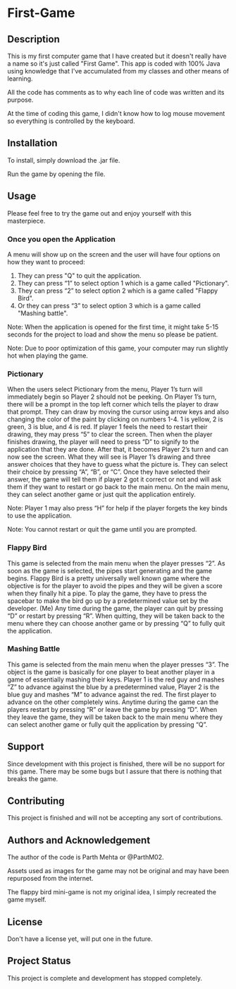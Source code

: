 # First-Game

## Description
This is my first computer game that I have created but it doesn't really have a name so it's just called "First Game".
This app is coded with 100% Java using knowledge that I've accumulated from my classes and other means of learning.

All the code has comments as to why each line of code was written and its purpose.

At the time of coding this game, I didn't know how to log mouse movement so everything is controlled by the keyboard.

## Installation
To install, simply download the .jar file.

Run the game by opening the file.

## Usage
Please feel free to try the game out and enjoy yourself with this masterpiece. 

### Once you open the Application
A menu will show up on the screen and the user will have four options on how they want to proceed:
1. They can press "Q" to quit the application.
2. They can press “1” to select option 1 which is a game called "Pictionary".
3. They can press “2” to select option 2 which is a game called "Flappy Bird".
4. Or they can press “3” to select option 3 which is a game called "Mashing battle".

Note: When the application is opened for the first time, it might take 5-15 seconds for the project to load and show the menu so please be patient.

Note: Due to poor optimization of this game, your computer may run slightly hot when playing the game.

### Pictionary
When the users select Pictionary from the menu, Player 1’s turn will immediately begin so Player 2 should not be peeking. On Player 1’s turn, there will be a prompt in the top left corner which tells the player to draw that prompt. They can draw by moving the cursor using arrow keys and also changing the color of the paint by clicking on numbers 1-4. 1 is yellow, 2 is green, 3 is blue, and 4 is red. If player 1 feels the need to restart their drawing, they may press “5” to clear the screen. Then when the player finishes drawing, the player will need to press “D” to signify to the application that they are done. After that, it becomes Player 2’s turn and can now see the screen. What they will see is Player 1’s drawing and three answer choices that they have to guess what the picture is. They can select their choice by pressing “A”, “B”, or “C”. Once they have selected their answer, the game will tell them if player 2 got it correct or not and will ask them if they want to restart or go back to the main menu. On the main menu, they can select another game or just quit the application entirely.

Note: Player 1 may also press “H” for help if the player forgets the key binds to use the application.

Note: You cannot restart or quit the game until you are prompted.

### Flappy Bird
This game is selected from the main menu when the player presses “2”. As soon as the game is selected, the pipes start generating and the game begins. Flappy Bird is a pretty universally well known game where the objective is for the player to avoid the pipes and they will be given a score when they finally hit a pipe. To play the game, they have to press the spacebar to make the bird go up by a predetermined value set by the developer. (Me) Any time during the game, the player can quit by pressing “D” or restart by pressing “R”. When quitting, they will be taken back to the menu where they can choose another game or by pressing “Q” to fully quit the application.

### Mashing Battle
This game is selected from the main menu when the player presses “3”. The object is the game is basically for one player to beat another player in a game of essentially mashing their keys. Player 1 is the red guy and mashes “Z” to advance against the blue by a predetermined value, Player 2 is the blue guy and mashes “M” to advance against the red. The first player to advance on the other completely wins. Anytime during the game can the players restart by pressing “R” or leave the game by pressing “D”. When they leave the game, they will be taken back to the main menu where they can select another game or fully quit the application by pressing “Q”.

## Support
Since development with this project is finished, there will be no support for this game. There may be some bugs but I assure that there is nothing that breaks the game.

## Contributing
This project is finished and will not be accepting any sort of contributions.
 
## Authors and Acknowledgement 
The author of the code is Parth Mehta or @ParthM02.

Assets used as images for the game may not be original and may have been repurposed from the internet.

The flappy bird mini-game is not my original idea, I simply recreated the game myself.
 
## License
Don't have a license yet, will put one in the future.
 
## Project Status
This project is complete and development has stopped completely.
